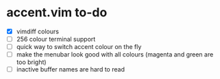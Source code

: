 # accent.vim to-do
- [x] vimdiff colours
- [ ] 256 colour terminal support
- [ ] quick way to switch accent colour on the fly
- [ ] make the menubar look good with all colours (magenta and green are too bright)
- [ ] inactive buffer names are hard to read
